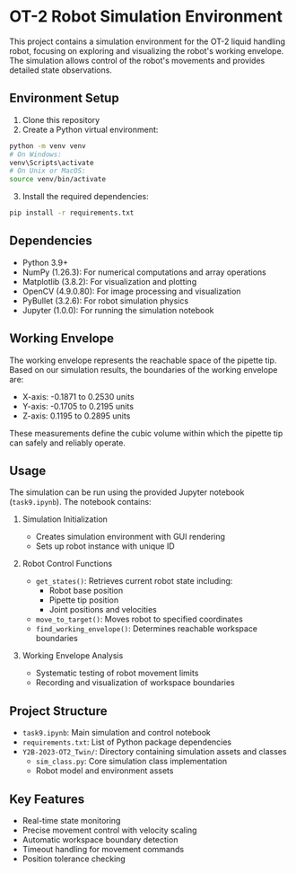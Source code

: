 # OT-2 Robot Simulation Environment

This project contains a simulation environment for the OT-2 liquid handling robot, focusing on exploring and visualizing the robot's working envelope. The simulation allows control of the robot's movements and provides detailed state observations.

## Environment Setup

1. Clone this repository
2. Create a Python virtual environment:
```bash
python -m venv venv
# On Windows:
venv\Scripts\activate
# On Unix or MacOS:
source venv/bin/activate
```

3. Install the required dependencies:
```bash
pip install -r requirements.txt
```

## Dependencies

- Python 3.9+
- NumPy (1.26.3): For numerical computations and array operations
- Matplotlib (3.8.2): For visualization and plotting
- OpenCV (4.9.0.80): For image processing and visualization
- PyBullet (3.2.6): For robot simulation physics
- Jupyter (1.0.0): For running the simulation notebook

## Working Envelope

The working envelope represents the reachable space of the pipette tip. Based on our simulation results, the boundaries of the working envelope are:

- X-axis: -0.1871 to 0.2530 units
- Y-axis: -0.1705 to 0.2195 units
- Z-axis: 0.1195 to 0.2895 units

These measurements define the cubic volume within which the pipette tip can safely and reliably operate.

## Usage

The simulation can be run using the provided Jupyter notebook (`task9.ipynb`). The notebook contains:

1. Simulation Initialization
   - Creates simulation environment with GUI rendering
   - Sets up robot instance with unique ID

2. Robot Control Functions
   - `get_states()`: Retrieves current robot state including:
     - Robot base position
     - Pipette tip position
     - Joint positions and velocities
   - `move_to_target()`: Moves robot to specified coordinates
   - `find_working_envelope()`: Determines reachable workspace boundaries

3. Working Envelope Analysis
   - Systematic testing of robot movement limits
   - Recording and visualization of workspace boundaries

## Project Structure

- `task9.ipynb`: Main simulation and control notebook
- `requirements.txt`: List of Python package dependencies
- `Y2B-2023-OT2_Twin/`: Directory containing simulation assets and classes
  - `sim_class.py`: Core simulation class implementation
  - Robot model and environment assets

## Key Features

- Real-time state monitoring
- Precise movement control with velocity scaling
- Automatic workspace boundary detection
- Timeout handling for movement commands
- Position tolerance checking 